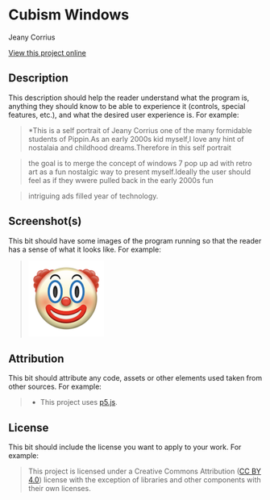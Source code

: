 # Cubism Windows

Jeany Corrius

[View this project online](URL_FOR_THE_RUNNING_PROJECT)

## Description

This description should help the reader understand what the program is, anything they should know to be able to experience it (controls, special features, etc.), and what the desired user experience is. For example:

> *This is a self portrait of Jeany Corrius one of the many formidable students of Pippin.As an early 2000s kid myself,I love any hint of nostalaia and childhood dreams.Therefore in this self portrait

> the goal is to merge the concept of windows 7  pop up ad with retro art as a fun nostalgic way to present myself.Ideally the user should feel as if they wwere pulled back in the early 2000s fun 

> intriguing ads filled year of technology.

## Screenshot(s)

This bit should have some images of the program running so that the reader has a sense of what it looks like. For example:

> ![Image of a clown face](./assets/images/clown.png)

## Attribution

This bit should attribute any code, assets or other elements used taken from other sources. For example:

> - This project uses [p5.js](https://p5js.org).

## License

This bit should include the license you want to apply to your work. For example:

> This project is licensed under a Creative Commons Attribution ([CC BY 4.0](https://creativecommons.org/licenses/by/4.0/deed.en)) license with the exception of libraries and other components with their own licenses.